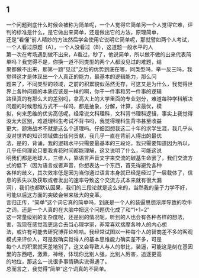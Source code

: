 ## 1   
  一个问题到底什么时候会被称为简单呢，一个人觉得它简单另一个人觉得它难，评判的标准是什么，是它做出来简单，还是做出它的方法，原理简单，  
  还是“看懂”前人精妙的方法然后学会使用它说明它简单呢，那就譬如两个人考试，一个人看过原题（A），一个人没看过（B），这道题一般水平的人  
  第一次在考场遇到做不出来，A看过，秒了，他说简单，所以做不做的出来代表简单吗？我觉得不是，你换一道不同类型的两个人都没见过的难题，结  
  果都做不出来，那第一题“见过”之后的优势到底在哪，同类型吗，举一反三吗，我觉得这才是体现出一个人真正的能力，最基本的逻辑能力，那么问  
  题来了，不同类型的领域，之前的积累貌似荡然无存，可这又是为什么，我觉得世界上各种问题的本质应该是一样的啊，你干一件事和另一件事的逻辑  
  路径真的有那么大的差别吗，拿高大上的大学里面的专业划分，难道每种学科解决问题的时候思维方式不一样吗，都是抽象，分解，计算，求最优，模  
  拟，何来思维的优劣高低呢，经常说文科理科，文科背书理科逻辑，事实上我觉得没太大区别，难道理科生考试不背书吗，我觉得理科生背书甚至收益  
  更大，题海战术不就是这么个道理吗。仔细回想我这二十年的求学生涯，我几乎从没对世界的知识领域做出任何贡献，我几乎一直在背前人得出的最优  
  法，是的，背诵，我的逻辑水平只需要最基本的三段论，我只需要知道因为所以，几乎任何理论只要我肯花时间都能理解，这又说明了什么，可能这说  
  明我们都是地球人，三维人，靠语言声音文字来交流的碳基生命罢了，我们交流方式的低下（因为语言或者声音，你想表达一个东西，首先得避免各种  
  各样的歧义，其次效率低是因为当你通过语言本身就已经是经过了一层载体了，信息的丢失以及获取或者发出的速率导致这个交流方式本来就有很大漏  
  洞），我们也都默认因果，我们的三段论就是这么来的，当然我的量子力学不好，可能以后这方面的突破会带来极大的变革。  
      言归正传，“简单”这个词它真的简单吗，到底是一个人的装逼思想浓厚导致的吹牛之词，还是一个人真的在大脑中把这个问题优化成了和“1+1=2”  
  这一常量级别的复杂度呢，还是别的情况呢，听到的人也会有各种各样的想法，害，我现在感觉我更适合去当心理学家，非常喜欢揣摩各种人的内心想  
  法，或许有可能去研究博弈论哈哈。我经常试图以一种每个人的智商差不多的客观模式来评价人，可是我确实觉得人的基本思维能力确实差不多，可是  
  每个人的积累就天差地别了，这又会导致人与人的攀比，装逼，可能这是刻在基因里的东西吧，激素，神经，体现你比别人强，比别人厉害，追逐更高  
  的地位，那这么一说很多事情确实说得通了。  
      总而言之，我觉得“简单”这个词真的不简单。  
      
  
